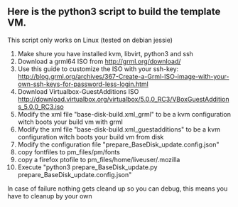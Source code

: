 
## Here is the python3 script to build the template VM.
This script only works on Linux (tested on debian jessie)

1. Make shure you have installed kvm, libvirt, python3 and ssh 
2. Download a grml64 ISO from http://grml.org/download/
3. Use this guide to customize the ISO with your ssh-key: http://blog.grml.org/archives/367-Create-a-Grml-ISO-image-with-your-own-ssh-keys-for-password-less-login.html
4. Download Virtualbox-GuestAdditions ISO http://download.virtualbox.org/virtualbox/5.0.0_RC3/VBoxGuestAdditions_5.0.0_RC3.iso
5. Modify the xml file "base-disk-build.xml_grml" to be a kvm configuration witch boots your build vm with grml
6. Modify the xml file "base-disk-build.xml_guestadditions" to be a kvm configuration witch boots your build vm from disk
7. Modify the configuration file "prepare_BaseDisk_update.config.json"
8. copy fontfiles to pm_files/pm/fonts
9. copy a firefox ptofile to pm_files/home/liveuser/.mozilla
10. Execute "python3 prepare_BaseDisk_update.py prepare_BaseDisk_update.config.json"




In case of failure nothing gets cleand up so you can debug,
this means you have to cleanup by your own
